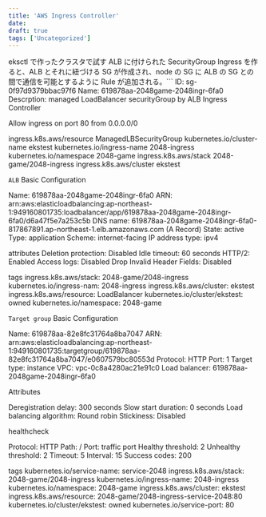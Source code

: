 ```yaml
---
title: 'AWS Ingress Controller'
date: 
draft: true
tags: ['Uncategorized']
---
```


eksctl で作ったクラスタで試す ALB に付けられた SecurityGroup Ingress を作ると、ALB とそれに紐づける SG が作成され、node の SG に ALB の SG との間で通信を可能とするように Rule が追加される。```
ID: sg-0f97d9379bbac97f6
Name: 619878aa-2048game-2048ingr-6fa0
Descrption: managed LoadBalancer securityGroup by ALB Ingress Controller

Allow ingress on port 80 from 0.0.0.0/0

ingress.k8s.aws/resource	ManagedLBSecurityGroup
kubernetes.io/cluster-name	ekstest
kubernetes.io/ingress-name	2048-ingress
kubernetes.io/namespace	2048-game
ingress.k8s.aws/stack	2048-game/2048-ingress
ingress.k8s.aws/cluster	ekstest

```ALB```
Basic Configuration

Name: 619878aa-2048game-2048ingr-6fa0
ARN: arn:aws:elasticloadbalancing:ap-northeast-1:949160801735:loadbalancer/app/619878aa-2048game-2048ingr-6fa0/d6a47f5e7a253c5b 
DNS name: 619878aa-2048game-2048ingr-6fa0-817867891.ap-northeast-1.elb.amazonaws.com (A Record)
State: active
Type: application
Scheme: internet-facing
IP address type: ipv4

attributes
Deletion protection: Disabled
Idle timeout: 60 seconds
HTTP/2: Enabled
Access logs: Disabled
Drop Invalid Header Fields: Disabled

tags
ingress.k8s.aws/stack: 2048-game/2048-ingress
kubernetes.io/ingress-nam: 2048-ingress
ingress.k8s.aws/cluster: ekstest
ingress.k8s.aws/resource: LoadBalancer
kubernetes.io/cluster/ekstest: owned
kubernetes.io/namespace: 2048-game

```Target group```
Basic Configuration

Name: 619878aa-82e8fc31764a8ba7047
ARN: arn:aws:elasticloadbalancing:ap-northeast-1:949160801735:targetgroup/619878aa-82e8fc31764a8ba7047/e0607579bc80553d
Protocol: HTTP
Port: 1
Target type: instance
VPC: vpc-0c8a4280ac21e91c0
Load balancer: 619878aa-2048game-2048ingr-6fa0

Attributes

Deregistration delay: 300 seconds
Slow start duration: 0 seconds
Load balancing algorithm: Round robin
Stickiness: Disabled

healthcheck

Protocol: HTTP
Path: /
Port: traffic port
Healthy threshold: 2
Unhealthy threshold: 2
Timeout: 5
Interval: 15
Success codes: 200

tags
kubernetes.io/service-name: service-2048
ingress.k8s.aws/stack: 2048-game/2048-ingress
kubernetes.io/ingress-name: 2048-ingress
kubernetes.io/namespace: 2048-game
ingress.k8s.aws/cluster: ekstest
ingress.k8s.aws/resource: 2048-game/2048-ingress-service-2048:80
kubernetes.io/cluster/ekstest: owned
kubernetes.io/service-port: 80

```https://docs.aws.amazon.com/ja\_jp/elasticloadbalancing/latest/application/target-group-health-checks.html